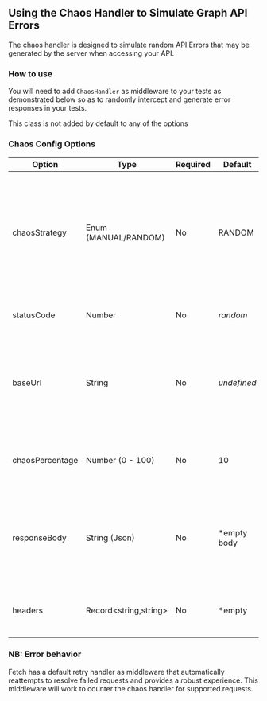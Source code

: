 ## Using the Chaos Handler to Simulate Graph API Errors

The chaos handler is designed to simulate random API Errors that may be generated by the server when accessing your API.

### How to use

You will need to add `ChaosHandler` as middleware to your tests as demonstrated below so as to randomly intercept and generate error responses in your tests.

This class is not added by default to any of the options

### Chaos Config Options

|  Option | Type  | Required | Default | Definitions  |
|---|---|---|---|---|
|  chaosStrategy | Enum (MANUAL/RANDOM)  | No  | RANDOM  | Can generate random errors with random status codes or respond with user provided status codes |
|  statusCode | Number  | No  | *random*  | Response status code to be retured |
|  baseUrl | String  | No  | *undefined*  | *Specify the base url to provided response options using a relative path |
|  chaosPercentage | Number (0 - 100)  | No  | 10  | Error percentage to be introduced in the service |
|  responseBody | String (Json)  | No  | *empty body  | Users can specify the specific response body to be returned when an error occurs |
|  headers | Record<string,string>  | No  | *empty  | Specify headers required to generate the errors |

### NB: Error behavior

Fetch has a default retry handler as middleware that automatically reattempts to resolve failed requests and provides a robust experience. This middleware will work to counter the chaos handler for supported requests.

